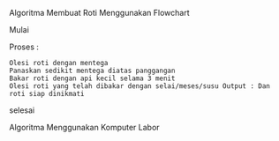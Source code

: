Algoritma Membuat Roti Menggunakan Flowchart

Mulai

Proses :

    Olesi roti dengan mentega
    Panaskan sedikit mentega diatas panggangan
    Bakar roti dengan api kecil selama 3 menit
    Olesi roti yang telah dibakar dengan selai/meses/susu Output : Dan roti siap dinikmati

selesai

Algoritma Menggunakan Komputer Labor


